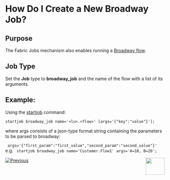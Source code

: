 # How Do I Create a New Broadway Job?

## Purpose
The Fabric Jobs mechanism also enables running a [Broadway flow](/articles/19_Broadway/01_broadway_overview.md).

## Job Type
Set the **Job** type to **broadway_job** and the name of the flow with a list of its arguments.

## Example: 
Using the [startjob](/articles/20_jobs_and_batch_services/07_jobs_commands.md#startjob-jobtype-namename-uiduid-affinityaffinity-argsargs-exec_intervalexecinterval) command:

```
startjob broadway_job name='<lu>.<flow>' [args='{"key":"value"}'];
```

where args consists of a json-type format string containing the parameters to be parsed to broadway: 

``` args='{"first_param":"first_value","second_param":"second_value"}'```
e.g. 
``` startjob broadway_job name='Customer.Flow1' args='A=10, B=20';```




[![Previous](/articles/images/Previous.png)](/articles/20_jobs_and_batch_services/04_create_a_new_process_job.md)[<img align="right" width="60" height="54" src="/articles/images/Next.png">](/articles/20_jobs_and_batch_services/06_create_a_new_CDC_job.md)
